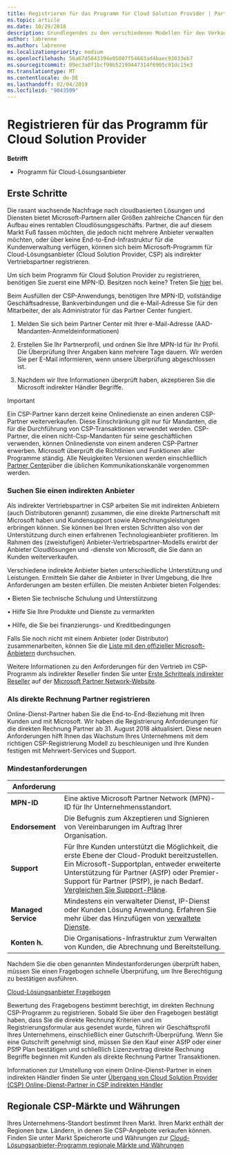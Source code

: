 ```yaml
---
title: Registrieren für das Programm für Cloud Solution Provider | Partner Center
ms.topic: article
ms.date: 10/29/2018
description: Grundlegendes zu den verschiedenen Modellen für den Verkauf in CSP und herausfinden, welche Lösung am besten zu Ihrem Unternehmen passt
author: labrenne
ms.author: labrenne
ms.localizationpriority: medium
ms.openlocfilehash: 56a67d5843394e05007f54683ad4baec93033eb7
ms.sourcegitcommit: 09ec3a0f1bcf90b52199447314f6905c91dc15e3
ms.translationtype: MT
ms.contentlocale: de-DE
ms.lasthandoff: 02/04/2019
ms.locfileid: "9043509"
---
```

# <a name="enroll-in-the-cloud-solution-provider-program"></a>Registrieren für das Programm für Cloud Solution Provider

**Betrifft**

- Programm für Cloud-Lösungsanbieter  


## <a name="get-started"></a>Erste Schritte

Die rasant wachsende Nachfrage nach cloudbasierten Lösungen und Diensten bietet Microsoft-Partnern aller Größen zahlreiche Chancen für den Aufbau eines rentablen Cloudlösungsgeschäfts. Partner, die auf diesem Markt Fuß fassen möchten, die jedoch nicht mehrere Anbieter verwalten möchten, oder über keine End-to-End-Infrastruktur für die Kundenverwaltung verfügen, können sich beim Microsoft-Programm für Cloud-Lösungsanbieter (Cloud Solution Provider, CSP) als indirekter Vertriebspartner registrieren.

Um sich beim Programm für Cloud Solution Provider zu registrieren, benötigen Sie zuerst eine MPN-ID. Besitzen noch keine? Treten Sie [hier](https://epe.mspartner.microsoft.com/EPE/portal/en-US?partnerid=) bei.

Beim Ausfüllen der CSP-Anwendungs, benötigen Ihre MPN-ID, vollständige Geschäftsadresse, Bankverbindungen und die e-Mail-Adresse Sie für den Mitarbeiter, der als Administrator für das Partner Center fungiert.

1. Melden Sie sich beim Partner Center mit Ihrer e-Mail-Adresse (AAD-Mandanten-Anmeldeinformationen)

2. Erstellen Sie Ihr Partnerprofil, und ordnen Sie Ihre MPN-Id für Ihr Profil.
Die Überprüfung Ihrer Angaben kann mehrere Tage dauern. Wir werden Sie per E-Mail informieren, wenn unsere Überprüfung abgeschlossen ist.

3. Nachdem wir Ihre Informationen überprüft haben, akzeptieren Sie die Microsoft indirekter Händler Begriffe.

> [!IMPORTANT]  
> Ein CSP-Partner kann derzeit keine Onlinedienste an einen anderen CSP-Partner weiterverkaufen. Diese Einschränkung gilt nur für Mandanten, die für die Durchführung von CSP-Transaktionen verwendet werden. CSP-Partner, die einen nicht-Csp-Mandanten für seine geschäftlichen verwenden, können Onlinedienste von einem anderen CSP-Partner erwerben. Microsoft überprüft die Richtlinien und Funktionen aller Programme ständig. Alle Neuigkeiten Versionen werden einschließlich [Partner Center](https://partner.microsoft.com/en-us/pcv/announcements)über die üblichen Kommunikationskanäle vorgenommen werden.

### <a name="find-an-indirect-provider"></a>Suchen Sie einen indirekten Anbieter

Als indirekter Vertriebspartner in CSP arbeiten Sie mit indirekten Anbietern (auch Distributoren genannt) zusammen, die eine direkte Partnerschaft mit Microsoft haben und Kundensupport sowie Abrechnungsleistungen erbringen können. Sie können bei Ihren ersten Schritten also von der Unterstützung durch einen erfahrenen Technologieanbieter profitieren. Im Rahmen des (zweistufigen) Anbieter-Vertriebspartner-Modells erwirbt der Anbieter Cloudlösungen und -dienste von Microsoft, die Sie dann an Kunden weiterverkaufen.

Verschiedene indirekte Anbieter bieten unterschiedliche Unterstützung und Leistungen. Ermitteln Sie daher die Anbieter in Ihrer Umgebung, die Ihre Anforderungen am besten erfüllen. Die meisten Anbieter bieten Folgendes: 

• Bieten Sie technische Schulung und Unterstützung

• Hilfe Sie Ihre Produkte und Dienste zu vermarkten 

• Hilfe, die Sie bei finanzierungs- und Kreditbedingungen

Falls Sie noch nicht mit einem Anbieter (oder Distributor) zusammenarbeiten, können Sie die [Liste mit den offizieller Microsoft-Anbietern](https://partnercenter.microsoft.com/partner/find-a-provider) durchsuchen.

Weitere Informationen zu den Anforderungen für den Vertrieb im CSP-Programm als indirekter Reseller finden Sie unter [Erste Schritteals indirekter Reseller](https://partner.microsoft.com/cloud-solution-provider/whats-required) auf der [Microsoft Partner Network-Website](https://partner.microsoft.com/). 



### <a name="enroll-as-a-direct-bill-partner"></a>Als direkte Rechnung Partner registrieren

Online-Dienst-Partner haben Sie die End-to-End-Beziehung mit Ihren Kunden und mit Microsoft. Wir haben die Registrierung Anforderungen für die direkten Rechnung Partner ab 31. August 2018 aktualisiert. Diese neuen Anforderungen hilft Ihnen das Wachstum Ihres Unternehmens mit dem richtigen CSP-Registrierung Modell zu beschleunigen und Ihre Kunden festigen mit Mehrwert-Services und Support. 

### <a name="minimum-requirements"></a>Mindestanforderungen

|**Anforderung**|                             |
|--------------------------------|--------------------------------------------------------------|
|**MPN-ID**   |Eine aktive Microsoft Partner Network (MPN)-ID für Ihr Unternehmensstandort.    |
|**Endorsement**   |Die Befugnis zum Akzeptieren und Signieren von Vereinbarungen im Auftrag Ihrer Organisation.|
|**Support**   |Für Ihre Kunden unterstützt die Möglichkeit, die erste Ebene der Cloud-Produkt bereitzustellen. Ein Microsoft-Supportplan, entweder erweiterte Unterstützung für Partner (ASfP) oder Premier-Support für Partner (PSfP), je nach Bedarf. [Vergleichen Sie Support-Pläne](https://partner.microsoft.com/en-US/support/partnersupport). |
|**Managed Service**   |Mindestens ein verwalteter Dienst, IP-Dienst oder Kunden Lösung Anwendung. Erfahren Sie mehr über das Hinzufügen von [verwaltete Dienste](https://partner.microsoft.com/en-US/business-opportunities/managed-services-provider).|
|**Konten h.** |Die Organisations-Infrastruktur zum Verwalten von Kunden, die Abrechnung und Bereitstellung. 


Nachdem Sie die oben genannten Mindestanforderungen überprüft haben, müssen Sie einen Fragebogen schnelle Überprüfung, um Ihre Berechtigung zu bestätigen ausführen. 

[Cloud-Lösungsanbieter Fragebogen](https://partner.microsoft.com/cloud-solution-provider/assessment)

Bewertung des Fragebogens bestimmt berechtigt, im direkten Rechnung CSP-Programm zu registrieren. Sobald Sie über den Fragebogen bestätigt haben, dass Sie die direkte Rechnung Kriterien und im Registrierungsformular aus gesendet wurde, führen wir Geschäftsprofil Ihres Unternehmens, einschließlich einer Gutschrift-Überprüfung. Wenn Sie eine Gutschrift genehmigt sind, müssen Sie den Kauf einer ASfP oder einer PSfP Plan bestätigen und schließlich Lizenzvertrag direkte Rechnung Begriffe beginnen mit Kunden als direkte Rechnung Partner Transaktionen.

Informationen zur Umstellung von einem Online-Dienst-Partner in einen indirekten Händler finden Sie unter [Übergang von Cloud Solution Provider (CSP) Online-Dienst-Partner in CSP indirekten Händler](transition-direct-to-indirect.md)

## <a name="csp-regional-markets-and-currencies"></a>Regionale CSP-Märkte und Währungen

Ihres Unternehmens-Standort bestimmt Ihren Markt. Ihren Markt enthält der Regionen bzw. Ländern, in denen Sie CSP-Angebote verkaufen können. Finden Sie unter Markt Speicherorte und Währungen zur [Cloud-Lösungsanbieter-Programm regionale Märkte und Währungen](regional-authorization-overview.md)





